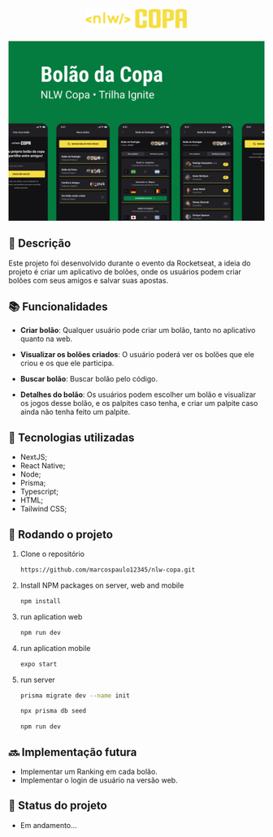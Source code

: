 <h1 align="center"><img src="web/src/assets/logo.svg" width="200"/></h1>

<img src="web/src/assets/Capa.png" />

## 📝 Descrição
Este projeto foi desenvolvido durante o evento da Rocketseat, a ideia do projeto é criar um aplicativo de bolões, onde os usuários podem criar bolões com seus amigos e salvar suas apostas.

## 📚 Funcionalidades
* <b>Criar bolão</b>: Qualquer usuário pode criar um bolão, tanto no aplicativo quanto na web.

* <b>Visualizar os bolões criados</b>: O usuário poderá ver os bolões que ele criou e os que ele participa.

* <b>Buscar bolão</b>: Buscar bolão pelo código.

* <b>Detalhes do bolão</b>: Os usuários podem escolher um bolão e visualizar os jogos desse bolão, e os palpites caso tenha, e criar um palpite caso ainda não tenha feito um palpite.

## 🔧 Tecnologias utilizadas
* NextJS;
* React Native;
* Node;
* Prisma;
* Typescript;
* HTML;
* Tailwind CSS;

## 🚀 Rodando o projeto


1. Clone o repositório
   ```sh
   https://github.com/marcospaulo12345/nlw-copa.git
   ```
2. Install NPM packages on server, web and mobile
   ```sh
   npm install
   ```

3. run aplication web
   ```sh
   npm run dev
   ```
   
4. run aplication mobile
   ```sh
   expo start
   ```
   
3. run server
   ```sh
   prisma migrate dev --name init
   ```
   
   ```sh
   npx prisma db seed
   ```
   
   ```sh
   npm run dev
   ```

## 🔜 Implementação futura
* Implementar um Ranking em cada bolão.
* Implementar o login de usuário na versão web.


## 🎯 Status do projeto

* Em andamento...
